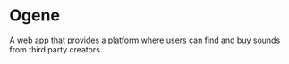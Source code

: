 # Ogene
A web app that provides a platform where users can find and buy sounds from third party creators.
